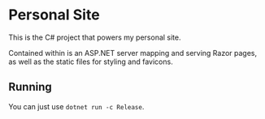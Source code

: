 ﻿# Personal Site

This is the C# project that powers my personal site.

Contained within is an ASP.NET server mapping and serving Razor pages,
as well as the static files for styling and favicons.

## Running

You can just use `dotnet run -c Release`.
